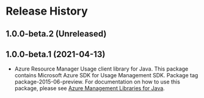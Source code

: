 # Release History

## 1.0.0-beta.2 (Unreleased)


## 1.0.0-beta.1 (2021-04-13)

- Azure Resource Manager Usage client library for Java. This package contains Microsoft Azure SDK for Usage Management SDK.  Package tag package-2015-06-preview. For documentation on how to use this package, please see [Azure Management Libraries for Java](https://aka.ms/azsdk/java/mgmt).